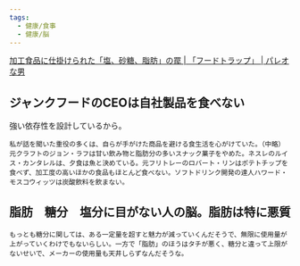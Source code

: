 ```yaml
---
tags:
  - 健康/食事
  - 健康/脳
---
```

[加工食品に仕掛けられた「塩、砂糖、脂肪」の罠 | 「フードトラップ」 | パレオな男](https://yuchrszk.blogspot.com/2015/03/blog-post_77.html)

## ジャンクフードのCEOは自社製品を食べない

強い依存性を設計しているから。

```
私が話を聞いた重役の多くは、自らが手がけた商品を避ける食生活を心がけていた。（中略）元クラフトのジョン・ラフは甘い飲み物と脂肪分の多いスナック菓子をやめた。ネスレのルイス・カンタレルは、夕食は魚と決めている。元フリトレーのロバート・リンはポテトチップを食べず、加工度の高いほかの食品もほとんど食べない。ソフトドリンク開発の達人ハワード・モスコウィッツは炭酸飲料を飲まない。
```

## 脂肪　糖分　塩分に目がない人の脳。脂肪は特に悪質

```
もっとも糖分に関しては、ある一定量を超すと魅力が減っていくんだそうで、無限に使用量が上がっていくわけでもないらしい。一方で「脂肪」のほうはタチが悪く、糖分と違って上限がないせいで、メーカーの使用量も天井しらずなんだそうな。
```

